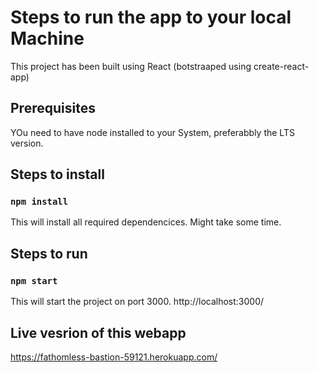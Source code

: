# Steps to run the app to your local Machine

This project has been built using React (botstraaped using create-react-app)

## Prerequisites
YOu need to have node installed to your System, preferabbly the LTS version.

## Steps to install

### `npm install`

This will install all required dependencices. Might take some time.

## Steps to run

### `npm start`

This will start the project on port 3000. 
http://localhost:3000/

## Live vesrion of this webapp
https://fathomless-bastion-59121.herokuapp.com/




